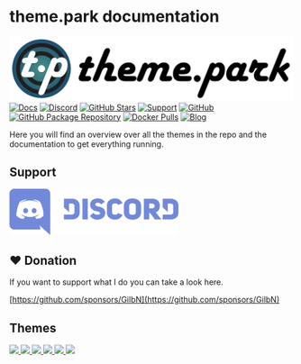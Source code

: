 # theme.park documentation

![banner](site_assets/logo_banner.png)
[![Docs](https://img.shields.io/static/v1.svg?color=009688&labelColor=555555&logoColor=ffffff&style=for-the-badge&label=theme-park.dev&message=Docs)](https://docs.theme-park.dev "Documentation for all the themes in this repository.")
[![Discord](https://img.shields.io/discord/591352397830553601.svg?color=009688&labelColor=555555&logoColor=ffffff&style=for-the-badge&label=Discord&logo=discord)](https://discord.gg/HM5uUKU "Discord for theme installation support")
[![GitHub Stars](https://img.shields.io/github/stars/gilbn/theme.park.svg?color=009688&labelColor=555555&logoColor=ffffff&style=for-the-badge&logo=github)](https://github.com/GilbN/theme.park)
[![Support](https://img.shields.io/static/v1.svg?color=009688&labelColor=555555&logoColor=ffffff&style=for-the-badge&label=&message=sponsor&logo=data:image/png;base64,iVBORw0KGgoAAAANSUhEUgAAABAAAAAQCAYAAAAf8/9hAAABN0lEQVQ4T2NkoBAwIuv/HxDggMT/wLhhwwUQ/39AgAEDA4MATI5xw4YDcDaaAf+R+AcZN2wAG/g/IACkwR7JALjFYAbU5v0k+sYR5BLG/wEBCQwMDAUMDAz6DM3NDAxz5zIwPHhAjFkXGRgYJoAMaGBgYKgH6wgPZ2DYt4+B4fVrYgwAqWlENYBYbQwMDO8+sjH8+cvUSbYB6w9Kv/vwlW0aWYE4Z5MCAwfrf7fYnxN3wwwAxTEorvHGBMjZBy+Ivvv6jSXi20+OU+kMnR/RExIoQEGxIo8eHM/fcDA8fc114/J9/jVJv/prsSYkaJqYwMDAEIBsCMjme894bl6+w7s76e/EXGTDUVwAk0CJWgYGBliAIduM0wVIhoCS8X7kAMMWy1hdAPUKOGCXbJdnhQUYSQYQm6YAtdh8zhSGm1AAAAAASUVORK5CYII=)](https://github.com/sponsors/GilbN "Donate!")
[![GitHub](https://img.shields.io/github/license/gilbn/theme.park.svg?color=009688&labelColor=555555&logoColor=ffffff&style=for-the-badge)](https://github.com/gilbN/theme.park/blob/master/LICENSE)
[![GitHub Package Repository](https://img.shields.io/static/v1.svg?color=009688&labelColor=555555&logoColor=ffffff&style=for-the-badge&label=theme-park.dev&message=Packages&logo=github)](https://github.com/users/GilbN/packages/container/package/theme.park)
[![Docker Pulls](https://img.shields.io/docker/pulls/gilbn/theme.park.svg?color=009688&labelColor=555555&logoColor=ffffff&style=for-the-badge&label=pulls&logo=docker)](https://hub.docker.com/r/gilbn/theme.park)
[![Blog](https://img.shields.io/static/v1.svg?color=009688&labelColor=555555&logoColor=ffffff&style=for-the-badge&label=technicalramblings&message=Blog)](https://technicalramblings.com/ "A blog with different guides :)")

Here you will find an overview over all the themes in the repo and the documentation to get everything running.

## Support

<a href="discord" target="_blank" rel="noopener noreferrer">
  <img src="/site_assets/discord.svg" alt="discord" width="300" height="82">
</a>

## :heart: Donation

If you want to support what I do you can take a look here.

[https://github.com/sponsors/GilbN](https://github.com/sponsors/GilbN)

## Themes

<a href="/colors/organizr-dark"><img src="/site_assets/organizrdark_banner.png" width="350px" />
<a href="/colors/aquamarine"><img src="/site_assets/aquamarine_banner.png" width="350px" />
<a href="/colors/hotline"><img src="/site_assets/hotline_banner.png" width="350px" />
<a href="/colors/space-gray"><img src="/site_assets/spacegray_banner.png" width="350px" />
<a href="/colors/dark"><img src="/site_assets/dark_banner.png" width="350px" />
<a href="/colors/plex"><img src="/site_assets/plex_banner.png" width="350px"></a>
